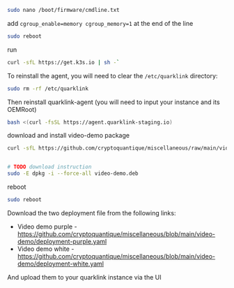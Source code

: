 


```sh
sudo nano /boot/firmware/cmdline.txt
```

add `cgroup_enable=memory cgroup_memory=1` at the end of the line

```sh
sudo reboot
```

run 
```sh
curl -sfL https://get.k3s.io | sh -`
```

To reinstall the agent, you will need to clear the `/etc/quarklink` directory:

```sh
sudo rm -rf /etc/quarklink
```
Then reinstall quarklink-agent (you will need to input your instance and its OEMRoot)
```sh
bash <(curl -fsSL https://agent.quarklink-staging.io)
```

download and install video-demo package
```sh
curl -sfL https://github.com/cryptoquantique/miscellaneous/raw/main/video-demo/video-demo.deb -o video-demo.deb


# TODO download instruction
sudo -E dpkg -i --force-all video-demo.deb
```

reboot

```sh
sudo reboot
```

Download the two deployment file from the following links:
  * Video demo purple - https://github.com/cryptoquantique/miscellaneous/blob/main/video-demo/deployment-purple.yaml
  * Video demo white - https://github.com/cryptoquantique/miscellaneous/blob/main/video-demo/deployment-white.yaml
  
And upload them to your quarklink instance via the UI